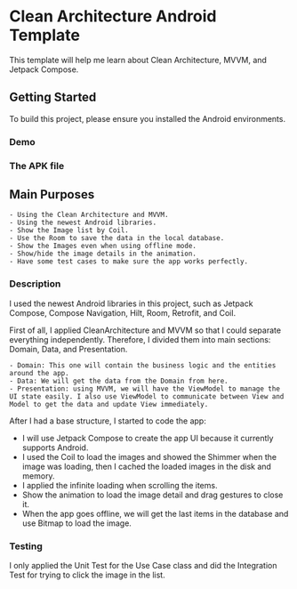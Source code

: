 # Clean Architecture Android Template

This template will help me learn about Clean Architecture, MVVM, and Jetpack Compose.

## Getting Started

To build this project, please ensure you installed the Android environments.

### Demo


### The APK file


## Main Purposes

```
- Using the Clean Architecture and MVVM.
- Using the newest Android libraries.
- Show the Image list by Coil.
- Use the Room to save the data in the local database.
- Show the Images even when using offline mode.
- Show/hide the image details in the animation.
- Have some test cases to make sure the app works perfectly.
```

### Description

I used the newest Android libraries in this project, such as Jetpack Compose, Compose Navigation, Hilt, Room, Retrofit, and Coil.

First of all, I applied CleanArchitecture and MVVM so that I could separate everything independently. Therefore, I divided them into main sections: Domain, Data, and Presentation.

```
- Domain: This one will contain the business logic and the entities around the app.
- Data: We will get the data from the Domain from here.
- Presentation: using MVVM, we will have the ViewModel to manage the UI state easily. I also use ViewModel to communicate between View and Model to get the data and update View immediately.
```

After I had a base structure, I started to code the app:

- I will use Jetpack Compose to create the app UI because it currently supports Android.
- I used the Coil to load the images and showed the Shimmer when the image was loading, then I cached the loaded images in the disk and memory.
- I applied the infinite loading when scrolling the items.
- Show the animation to load the image detail and drag gestures to close it.
- When the app goes offline, we will get the last items in the database and use Bitmap to load the image.

### Testing

I only applied the Unit Test for the Use Case class and did the Integration Test for trying to click the image in the list.
